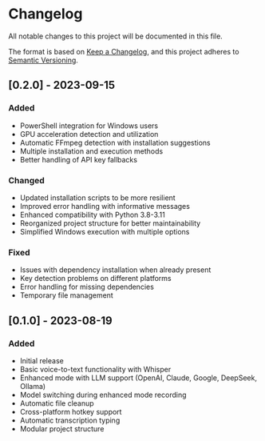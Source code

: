 # Changelog

All notable changes to this project will be documented in this file.

The format is based on [Keep a Changelog](https://keepachangelog.com/en/1.0.0/),
and this project adheres to [Semantic Versioning](https://semver.org/spec/v2.0.0.html).

## [0.2.0] - 2023-09-15

### Added
- PowerShell integration for Windows users
- GPU acceleration detection and utilization
- Automatic FFmpeg detection with installation suggestions
- Multiple installation and execution methods
- Better handling of API key fallbacks

### Changed
- Updated installation scripts to be more resilient
- Improved error handling with informative messages
- Enhanced compatibility with Python 3.8-3.11
- Reorganized project structure for better maintainability
- Simplified Windows execution with multiple options

### Fixed
- Issues with dependency installation when already present
- Key detection problems on different platforms
- Error handling for missing dependencies
- Temporary file management

## [0.1.0] - 2023-08-19

### Added
- Initial release
- Basic voice-to-text functionality with Whisper
- Enhanced mode with LLM support (OpenAI, Claude, Google, DeepSeek, Ollama)
- Model switching during enhanced mode recording
- Automatic file cleanup
- Cross-platform hotkey support
- Automatic transcription typing
- Modular project structure 
